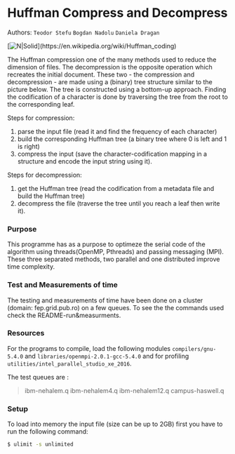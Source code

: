 
# Huffman Compress and Decompress

Authors: `Teodor Stefu` `Bogdan Nadolu` `Daniela Dragan`

[![N|Solid](https://upload.wikimedia.org/wikipedia/commons/thumb/c/c6/Huffman_(To_be_or_not_to_be).svg/709px-Huffman_(To_be_or_not_to_be).svg.png)](https://en.wikipedia.org/wiki/Huffman_coding)

The Huffman compression one of the many methods used to reduce the dimension of files. The decompression is the opposite operation which recreates the initial document. These two - the compression and decompression - are made using a (binary) tree structure similar to the picture below. The tree is constructed using a bottom-up approach. Finding the codification of a character is done by traversing the tree from the root to the corresponding leaf.

Steps for compression:
1. parse the input file (read it and find the frequency of each character)
2. build the corresponding Huffman tree (a binary tree where 0 is left and 1 is right)
3. compress the input (save the character-codification mapping in a structure and encode the input string using it).

Steps for decompression:
1. get the Huffman tree (read the codification from a metadata file and build the Huffman tree)
2. decompress the file (traverse the tree until you reach a leaf then write it).

### Purpose
This programme has as a purpose to optimeze the serial code of the algorithm using threads(OpenMP, Pthreads) and passing messaging (MPI). These three separated methods, two parallel and one distributed improve time complexity.

### Test and Measurements of time
The testing and measurements of time have been done on a cluster (domain: fep.grid.pub.ro) on a few queues. To see the the commands used check the README-run&measurments.

### Resources
For the programs to compile, load the following modules `compilers/gnu-5.4.0` and `libraries/openmpi-2.0.1-gcc-5.4.0` and for profiling `utilities/intel_parallel_studio_xe_2016`.

The test queues are :
> ibm-nehalem.q
> ibm-nehalem4.q
> ibm-nehalem12.q
> campus-haswell.q

### Setup
To load into memory the input file (size can be up to 2GB) first you have to run the following command:

```sh
$ ulimit -s unlimited
```